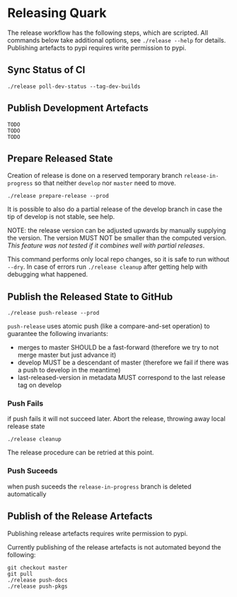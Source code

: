 # Releasing Quark #

The release workflow has the following steps, which are scripted.  All
commands below take additional options, see `./release --help` for
details.  Publishing artefacts to pypi requires write permission to
pypi.

## Sync Status of CI ##

    ./release poll-dev-status --tag-dev-builds

## Publish Development Artefacts ##

    TODO
    TODO
    TODO

## Prepare Released State ##

Creation of release is done on a reserved temporary branch
`release-in-progress` so that neither `develop` nor `master` need to
move.

    ./release prepare-release --prod

It is possible to also do a partial release of the
develop branch in case the tip of develop is not stable, see help.

NOTE: the release version can be adjusted upwards by manually
supplying the version. The version MUST NOT be smaller than the
computed version. *This feature was not tested if it combines well with
partial releases*.

This command performs only local repo changes, so it is safe to run
without `--dry`. In case of errors run `./release cleanup` after
getting help with debugging what happened.


## Publish the Released State to GitHub ##

    ./release push-release --prod

`push-release` uses atomic push (like a compare-and-set operation) to
guarantee the following invariants:
- merges to master SHOULD be a fast-forward (therefore we try to not
merge master but just advance it)
- develop MUST be a descendant of master (therefore we fail if there
was a push to develop in the meantime)
- last-released-version in metadata MUST correspond to the last
release tag on develop

### Push Fails ###

if push fails it will not succeed later. Abort the release, throwing
away local release state

    ./release cleanup

The release procedure can be retried at this point.

### Push Suceeds

when push suceeds the `release-in-progress` branch is deleted automatically

## Publish of the Release Artefacts

Publishing release artefacts requires write permission to pypi.

Currently publishing of the release artefacts is not automated beyond
the following:

    git checkout master
    git pull
    ./release push-docs
    ./release push-pkgs
